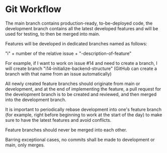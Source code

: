# Git Workflow

The main branch contains production-ready, to-be-deployed code, the development branch contains all the latest developed features and will be used for testing, to then be merged into main.

Features will be developed in dedicated branches named as follows:

"i" + number of the relative issue + "-description-of-feature"

For example, if I want to work on issue #14 and need to create a branch, I will create branch "i14-initialize-backend-structure" (GitHub can create a branch with that name from an issue automatically)

All newly created feature branches should originate from main or development, and at the end of implementing the feature, a pull request for the development branch is to be created and reviewed, and then merged into the development branch.

It is important to periodically rebase development into one's feature branch (for example, right before beginning to work at the start of the day) to make sure to have the latest features and avoid conflicts.

Feature branches should never be merged into each other.

Barring exceptional cases, no commits shall be made to development or main, only merges.

